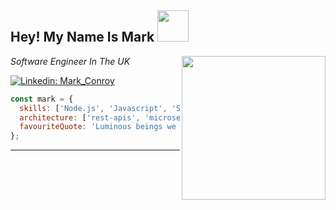 <h2> Hey! My Name Is Mark <img src="https://media.giphy.com/media/hSpbzYMalKjTS81Rlm/giphy.gif" width="50"></h2>
<img align='right' src="https://media.giphy.com/media/QTfX9Ejfra3ZmNxh6B/giphy.gif" width="230">
<p><em>Software Engineer In The UK
</em></p>

[![Linkedin: Mark_Conroy](https://img.shields.io/badge/-Mark_Conroy-blue?style=flat-square&logo=Linkedin&logoColor=white&link=https://www.linkedin.com/in/mark-conroy-41814680//)](https://www.linkedin.com/in/mark-conroy-41814680/)

```javascript
const mark = {
  skills: ['Node.js', 'Javascript', 'SQL', 'AWS', 'Docker'],
  architecture: ['rest-apis', 'microservices', 'relational-databases'],
  favouriteQuote: 'Luminous beings we are, not this crude matter. -- Yoda',
};
```

---
